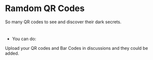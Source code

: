 # Ramdom QR Codes

So many QR codes to see and discover their dark secrets.
#

- You can do:

Upload your QR codes and Bar Codes in discussions and they could be added.

